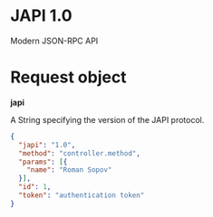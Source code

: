 # JAPI 1.0

Modern JSON-RPC API

# Request object

**japi**

 A String specifying the version of the JAPI protocol.

```json
{
  "japi": "1.0",
  "method": "controller.method",
  "params": [{
    "name": "Roman Sopov"
  }],
  "id": 1,
  "token": "authentication token"
}
```
